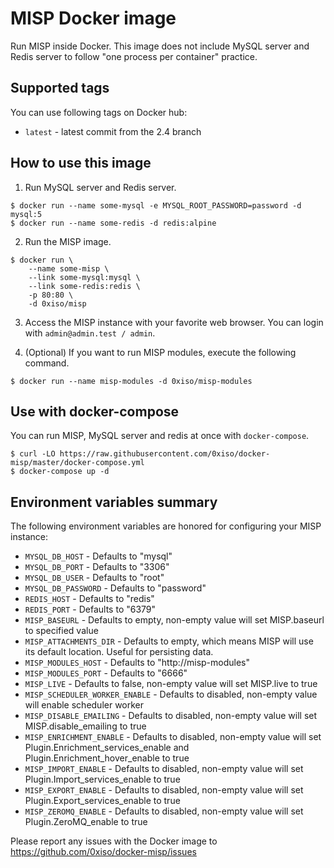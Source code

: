 # MISP Docker image

Run MISP inside Docker. This image does not include MySQL server and Redis server to follow "one process per container" practice.

## Supported tags

You can use following tags on Docker hub:

* `latest` - latest commit from the 2.4 branch

## How to use this image

1. Run MySQL server and Redis server.

```
$ docker run --name some-mysql -e MYSQL_ROOT_PASSWORD=password -d mysql:5
$ docker run --name some-redis -d redis:alpine
```

2. Run the MISP image.

```
$ docker run \
    --name some-misp \
    --link some-mysql:mysql \
    --link some-redis:redis \
    -p 80:80 \
    -d 0xiso/misp
```

3. Access the MISP instance with your favorite web browser. You can login with `admin@admin.test / admin`.

4. (Optional) If you want to run MISP modules, execute the following command.

```
$ docker run --name misp-modules -d 0xiso/misp-modules
```

## Use with docker-compose

You can run MISP, MySQL server and redis at once with `docker-compose`.

```
$ curl -LO https://raw.githubusercontent.com/0xiso/docker-misp/master/docker-compose.yml
$ docker-compose up -d
```

## Environment variables summary

The following environment variables are honored for configuring your MISP instance:

* `MYSQL_DB_HOST` - Defaults to "mysql"
* `MYSQL_DB_PORT` - Defaults to "3306"
* `MYSQL_DB_USER` - Defaults to "root"
* `MYSQL_DB_PASSWORD` - Defaults to "password"
* `REDIS_HOST` - Defaults to "redis"
* `REDIS_PORT` - Defaults to "6379"
* `MISP_BASEURL` - Defaults to empty, non-empty value will set MISP.baseurl to specified value
* `MISP_ATTACHMENTS_DIR` - Defaults to empty, which means MISP will use its default location. Useful for persisting data.
* `MISP_MODULES_HOST` - Defaults to "http://misp-modules"
* `MISP_MODULES_PORT` - Defaults to "6666"
* `MISP_LIVE` - Defaults to false, non-empty value will set MISP.live to true
* `MISP_SCHEDULER_WORKER_ENABLE` - Defaults to disabled, non-empty value will enable scheduler worker
* `MISP_DISABLE_EMAILING` - Defaults to disabled, non-empty value will set MISP.disable_emailing to true
* `MISP_ENRICHMENT_ENABLE` - Defaults to disabled, non-empty value will set Plugin.Enrichment_services_enable and Plugin.Enrichment_hover_enable to true
* `MISP_IMPORT_ENABLE` - Defaults to disabled, non-empty value will set Plugin.Import_services_enable to true
* `MISP_EXPORT_ENABLE` - Defaults to disabled, non-empty value will set Plugin.Export_services_enable to true
* `MISP_ZEROMQ_ENABLE` - Defaults to disabled, non-empty value will set Plugin.ZeroMQ_enable to true

Please report any issues with the Docker image to https://github.com/0xiso/docker-misp/issues